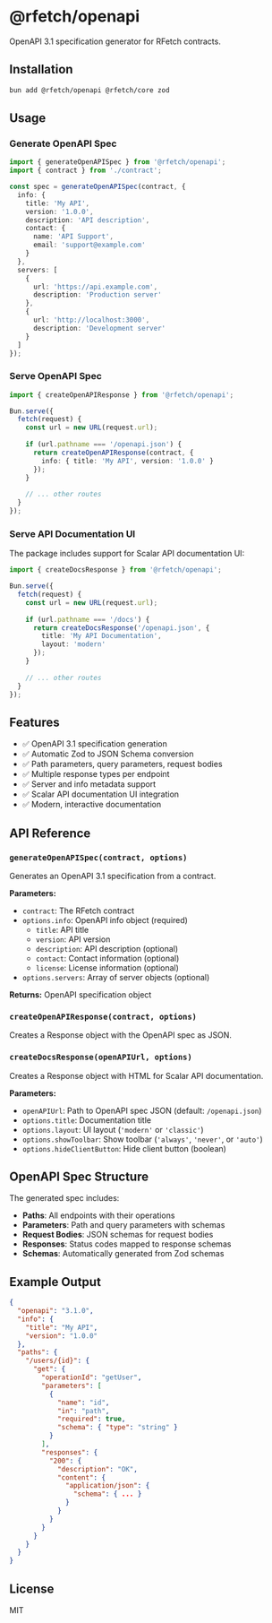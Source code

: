 # @rfetch/openapi

OpenAPI 3.1 specification generator for RFetch contracts.

## Installation

```bash
bun add @rfetch/openapi @rfetch/core zod
```

## Usage

### Generate OpenAPI Spec

```typescript
import { generateOpenAPISpec } from '@rfetch/openapi';
import { contract } from './contract';

const spec = generateOpenAPISpec(contract, {
  info: {
    title: 'My API',
    version: '1.0.0',
    description: 'API description',
    contact: {
      name: 'API Support',
      email: 'support@example.com'
    }
  },
  servers: [
    {
      url: 'https://api.example.com',
      description: 'Production server'
    },
    {
      url: 'http://localhost:3000',
      description: 'Development server'
    }
  ]
});
```

### Serve OpenAPI Spec

```typescript
import { createOpenAPIResponse } from '@rfetch/openapi';

Bun.serve({
  fetch(request) {
    const url = new URL(request.url);
    
    if (url.pathname === '/openapi.json') {
      return createOpenAPIResponse(contract, {
        info: { title: 'My API', version: '1.0.0' }
      });
    }
    
    // ... other routes
  }
});
```

### Serve API Documentation UI

The package includes support for Scalar API documentation UI:

```typescript
import { createDocsResponse } from '@rfetch/openapi';

Bun.serve({
  fetch(request) {
    const url = new URL(request.url);
    
    if (url.pathname === '/docs') {
      return createDocsResponse('/openapi.json', {
        title: 'My API Documentation',
        layout: 'modern'
      });
    }
    
    // ... other routes
  }
});
```

## Features

- ✅ OpenAPI 3.1 specification generation
- ✅ Automatic Zod to JSON Schema conversion
- ✅ Path parameters, query parameters, request bodies
- ✅ Multiple response types per endpoint
- ✅ Server and info metadata support
- ✅ Scalar API documentation UI integration
- ✅ Modern, interactive documentation

## API Reference

### `generateOpenAPISpec(contract, options)`

Generates an OpenAPI 3.1 specification from a contract.

**Parameters:**
- `contract`: The RFetch contract
- `options.info`: OpenAPI info object (required)
  - `title`: API title
  - `version`: API version
  - `description`: API description (optional)
  - `contact`: Contact information (optional)
  - `license`: License information (optional)
- `options.servers`: Array of server objects (optional)

**Returns:** OpenAPI specification object

### `createOpenAPIResponse(contract, options)`

Creates a Response object with the OpenAPI spec as JSON.

### `createDocsResponse(openAPIUrl, options)`

Creates a Response object with HTML for Scalar API documentation.

**Parameters:**
- `openAPIUrl`: Path to OpenAPI spec JSON (default: `/openapi.json`)
- `options.title`: Documentation title
- `options.layout`: UI layout (`'modern'` or `'classic'`)
- `options.showToolbar`: Show toolbar (`'always'`, `'never'`, or `'auto'`)
- `options.hideClientButton`: Hide client button (boolean)

## OpenAPI Spec Structure

The generated spec includes:

- **Paths**: All endpoints with their operations
- **Parameters**: Path and query parameters with schemas
- **Request Bodies**: JSON schemas for request bodies
- **Responses**: Status codes mapped to response schemas
- **Schemas**: Automatically generated from Zod schemas

## Example Output

```json
{
  "openapi": "3.1.0",
  "info": {
    "title": "My API",
    "version": "1.0.0"
  },
  "paths": {
    "/users/{id}": {
      "get": {
        "operationId": "getUser",
        "parameters": [
          {
            "name": "id",
            "in": "path",
            "required": true,
            "schema": { "type": "string" }
          }
        ],
        "responses": {
          "200": {
            "description": "OK",
            "content": {
              "application/json": {
                "schema": { ... }
              }
            }
          }
        }
      }
    }
  }
}
```

## License

MIT

